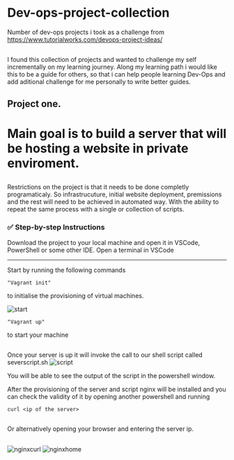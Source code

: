# Dev-ops-project-collection
Number of dev-ops projects i took as a challenge from https://www.tutorialworks.com/devops-project-ideas/
##

I found this collection of projects and wanted to challenge my self incrementally on my learning journey.
Along my learning path i would like this to be a guide for others, so that i can help people learning Dev-Ops 
and add aditional challenge for me personally to write better guides. 

## Project one.

# Main goal is to build a server that will be hosting a website in private enviroment.
##
Restrictions on the project is that it needs to be done completly programaticaly.
So infrastrucuture, initial website deployment, premissions and the rest will need to be achieved in automated way.
With the ability to repeat the same process with a single or collection of scripts.


### ✅  Step-by-step Instructions
Download the project to your local machine and open it in VSCode, PowerShell or some other IDE.
Open a terminal in VSCode
<hr>
Start by running the following commands

```
"Vagrant init" 
```
to initialise the provisioning of virtual machines.

![start](https://user-images.githubusercontent.com/36207533/135726881-415e8db7-8b0f-41bb-bb85-dbd56db59712.png)

```
"Vagrant up"
```
to start your machine
##
Once your server is up it will invoke the call to our shell script called severscript.sh
![script](https://user-images.githubusercontent.com/36207533/135726886-2fbb63c6-476d-4bf6-aa36-bd64274e0d5d.png)

You will be able to see the output of the script in the powershell window.

After the provisioning of the server and script nginx will be installed and you can check the validity of it by opening another powershell and running 

```
curl <ip of the server>
```
##
Or alternatively opening your browser and entering the server ip.
##
![nginxcurl](https://user-images.githubusercontent.com/36207533/135726887-b3763b5b-0334-4eb6-98f6-5cda3dc5a57d.png)
![nginxhome](https://user-images.githubusercontent.com/36207533/135726890-ceb2b4d8-6398-4982-a0d6-62c6ac5ff377.png)



